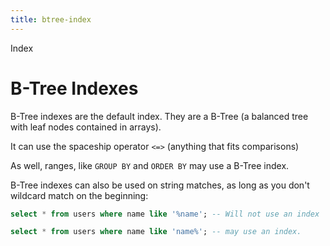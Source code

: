 ```yaml
---
title: btree-index
---
```


Index

# B-Tree Indexes

B-Tree indexes are the default index. They are a B-Tree (a balanced tree
with leaf nodes contained in arrays).

It can use the spaceship operator `<=>` (anything that fits comparisons)

As well, ranges, like `GROUP BY` and `ORDER BY` may use a B-Tree index.

B-Tree indexes can also be used on string matches, as long as you don\'t
wildcard match on the beginning:

```sql
select * from users where name like '%name'; -- Will not use an index
```

```sql
select * from users where name like 'name%'; -- may use an index.
```
